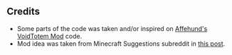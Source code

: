 ## Credits

- Some parts of the code was taken and/or inspired on [Affehund's VoidTotem Mod](https://github.com/Affehund/VoidTotem) code.
- Mod idea was taken from Minecraft Suggestions subreddit in [this post](https://www.reddit.com/r/minecraftsuggestions/comments/fyf5w4/totem_of_undying_improvements/).
